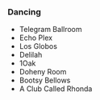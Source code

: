 ### Dancing
* Telegram Ballroom
* Echo Plex
* Los Globos
* Delilah
* 1Oak
* Doheny Room
* Bootsy Bellows
* A Club Called Rhonda
